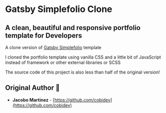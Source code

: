 # Gatsby Simplefolio Clone
## A clean, beautiful and responsive portfolio template for Developers

A clone version of [Gatsby Simplefolio](https://gatsby-simplefolio.netlify.app/) template

I cloned the portfolio template using vanilla CSS and a little bit of JavaScript instead of framework or other external libraries or SCSS

The source code of this project is also less than half of the original version!

## Original Author 📝 
- **Jacobo Martinez** - [https://github.com/cobidev](https://github.com/cobidev)